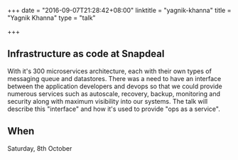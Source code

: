 +++
date = "2016-09-07T21:28:42+08:00"
linktitle = "yagnik-khanna"
title = "Yagnik Khanna"
type = "talk"

+++

<div class="span-15  ">
  <div class="span-15  last ">
  <h2>Infrastructure as code at Snapdeal</h2>
  <p>
  With it's 300 microservices architecture, each with their own types of messaging queue and datastores. There was a need to have an interface between the application developers and devops so that we could provide numerous services such as autoscale, recovery, backup, monitoring and security along with maximum visibility into our systems. The talk will describe this "interface" and how it's used to provide "ops as a service".
  </p>
  <h2>When</h2>
  <p><time datetime="2016-10-08T08:00">Saturday, 8th October</time></p>
  </div>
</div>
